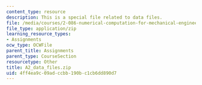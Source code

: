 ```yaml
---
content_type: resource
description: This is a special file related to data files.
file: /media/courses/2-086-numerical-computation-for-mechanical-engineers-spring-2013/4ff4ea9c09adccbb190bc1cb6dd890d7_A2_data_files.zip
file_type: application/zip
learning_resource_types:
- Assignments
ocw_type: OCWFile
parent_title: Assignments
parent_type: CourseSection
resourcetype: Other
title: A2_data_files.zip
uid: 4ff4ea9c-09ad-ccbb-190b-c1cb6dd890d7
---
```

